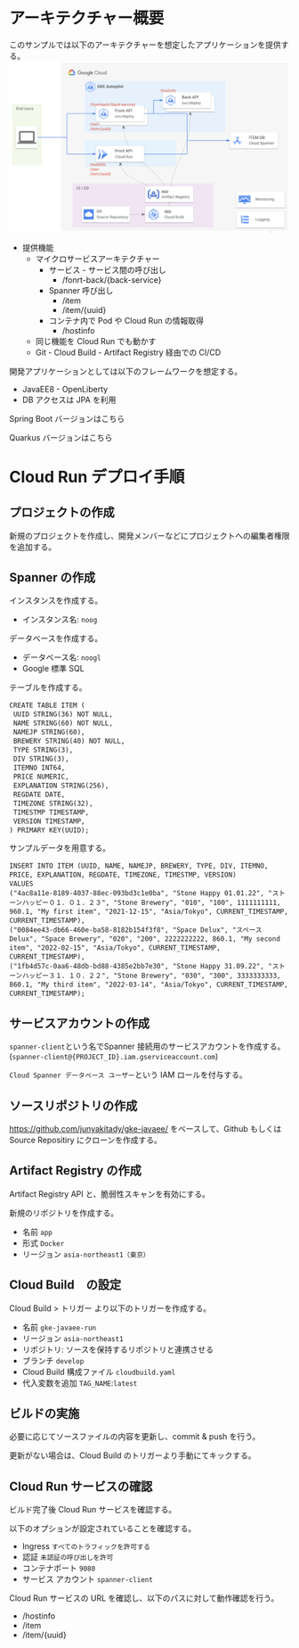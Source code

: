 # アーキテクチャー概要

このサンプルでは以下のアーキテクチャーを想定したアプリケーションを提供する。
![arch](doc/mock-arch.png)

- 提供機能
  - マイクロサービスアーキテクチャー
    - サービス - サービス間の呼び出し
      - /fonrt-back/{back-service}
    - Spanner 呼び出し
      - /item
      - /item/{uuid}
    - コンテナ内で Pod や Cloud Run の情報取得
      - /hostinfo
  - 同じ機能を Cloud Run でも動かす
  - Git - Cloud Build - Artifact Registry 経由での CI/CD


開発アプリケーションとしては以下のフレームワークを想定する。
- JavaEE8 - OpenLiberty
- DB アクセスは JPA を利用

Spring Boot バージョンはこちら

Quarkus バージョンはこちら

# Cloud Run デプロイ手順
## プロジェクトの作成
新規のプロジェクトを作成し、開発メンバーなどにプロジェクトへの編集者権限を追加する。

## Spanner の作成
インスタンスを作成する。
 - インスタンス名: `noog`

データベースを作成する。
 - データベース名: `noogl`
 - Google 標準 SQL

テーブルを作成する。
```
CREATE TABLE ITEM (
 UUID STRING(36) NOT NULL,
 NAME STRING(60) NOT NULL,
 NAMEJP STRING(60),
 BREWERY STRING(40) NOT NULL,
 TYPE STRING(3),
 DIV STRING(3),
 ITEMNO INT64,
 PRICE NUMERIC,
 EXPLANATION STRING(256),
 REGDATE DATE,
 TIMEZONE STRING(32),
 TIMESTMP TIMESTAMP,
 VERSION TIMESTAMP,
) PRIMARY KEY(UUID);
```
サンプルデータを用意する。
```
INSERT INTO ITEM (UUID, NAME, NAMEJP, BREWERY, TYPE, DIV, ITEMNO, PRICE, EXPLANATION, REGDATE, TIMEZONE, TIMESTMP, VERSION)
VALUES
("4ac8a11e-8189-4037-88ec-093bd3c1e0ba", "Stone Happy 01.01.22", "ストーンハッピー０１．０１．２３", "Stone Brewery", "010", "100", 1111111111, 960.1, "My first item", "2021-12-15", "Asia/Tokyo", CURRENT_TIMESTAMP, CURRENT_TIMESTAMP),
("0084ee43-db66-460e-ba58-8182b154f3f8", "Space Delux", "スペース Delux", "Space Brewery", "020", "200", 2222222222, 860.1, "My second item", "2022-02-15", "Asia/Tokyo", CURRENT_TIMESTAMP, CURRENT_TIMESTAMP),
("1fb4d57c-0aa6-48db-bd88-4385e2bb7e30", "Stone Happy 31.09.22", "ストーンハッピー３１．１０．２２", "Stone Brewery", "030", "300", 3333333333, 860.1, "My third item", "2022-03-14", "Asia/Tokyo", CURRENT_TIMESTAMP, CURRENT_TIMESTAMP);
```

## サービスアカウントの作成
`spanner-client`という名でSpanner 接続用のサービスアカウントを作成する。(`spanner-client@{PROJECT_ID}.iam.gserviceaccount.com`)

`Cloud Spanner データベース ユーザー`という IAM ロールを付与する。

## ソースリポジトリの作成
https://github.com/junyakitady/gke-javaee/ をベースして、Github もしくは Source Repositiry にクローンを作成する。

## Artifact Registry の作成
Artifact Registry API と、脆弱性スキャンを有効にする。

新規のリポジトリを作成する。
- 名前 `app`
- 形式 `Docker`
- リージョン `asia-northeast1（東京）`

## Cloud Build　の設定
Cloud Build > トリガー より以下のトリガーを作成する。
- 名前 `gke-javaee-run`
- リージョン `asia-northeast1`
- リポジトリ: ソースを保持するリポジトリと連携させる
- ブランチ `develop`
- Cloud Build 構成ファイル `cloudbuild.yaml`
- 代入変数を追加 `TAG_NAME`:`latest`

## ビルドの実施
必要に応じてソースファイルの内容を更新し、commit & push を行う。

更新がない場合は、Cloud Build のトリガーより手動にてキックする。

## Cloud Run サービスの確認
ビルド完了後 Cloud Run サービスを確認する。

以下のオプションが設定されていることを確認する。
- Ingress `すべてのトラフィックを許可する`
- 認証 `未認証の呼び出しを許可`
- コンテナポート `9080`
- サービス アカウント `spanner-client`

Cloud Run サービスの URL を確認し、以下のパスに対して動作確認を行う。
- /hostinfo
- /item
- /item/{uuid}
